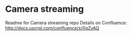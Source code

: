 # Camera streaming

Readme for Camera streaming repo
Details on Confluence:
http://docs.uscrpl.com/confluence/x/0gZvAQ
